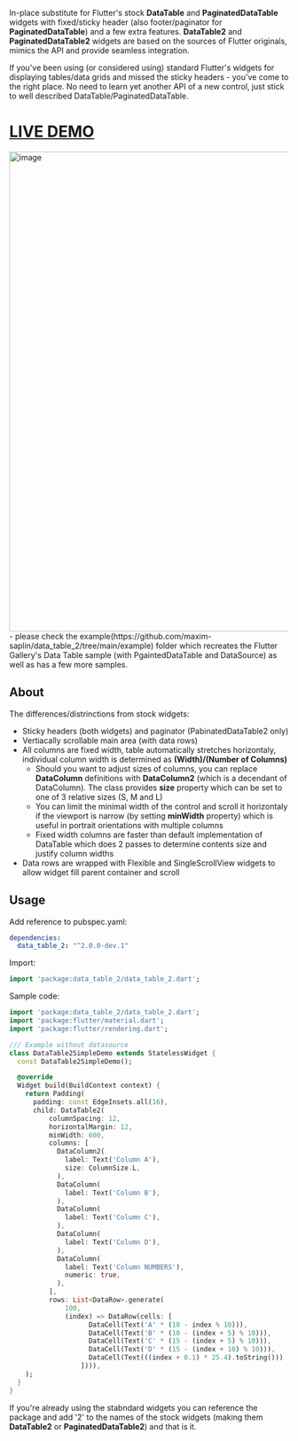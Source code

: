 In-place substitute for Flutter's stock **DataTable** and **PaginatedDataTable** widgets with fixed/sticky header (also footer/paginator for **PaginatedDataTable**) and a few extra features. **DataTable2** and **PaginatedDataTable2** widgets are based on the sources of Flutter originals, mimics the API and provide seamless integration.

If you've been using (or considered using) standard Flutter's widgets for displaying tables/data grids and missed the sticky headers - you've come to the right place. No need to learn yet another API of a new control, just stick to well described DataTable/PaginatedDataTable.

# [LIVE DEMO](https://maxim-saplin.github.io/data_table_2/)
<img width="866" alt="image" src="https://user-images.githubusercontent.com/7947027/115952188-48c4e600-a4ed-11eb-9ff9-e5b4deaf9580.png">
- please check the example(https://github.com/maxim-saplin/data_table_2/tree/main/example) folder which recreates the Flutter Gallery's Data Table sample (with PgaintedDataTable and DataSource) as well as has a few more samples.

## About
The differences/distrinctions from stock widgets:
- Sticky headers (both widgets) and paginator (PabinatedDataTable2 only)
- Vertiacally scrollable main area (with data rows)
- All columns are fixed width, table automatically stretches horizontaly, individual column width is determined as **(Width)/(Number of Columns)**
  - Should you want to adjust sizes of columns, you can replace  **DataColumn** definitions with **DataColumn2** (which is a decendant of DataColumn). The class provides **size** property which can be set to one of 3 relative sizes (S, M and L)
  - You can limit the minimal width of the control and scroll it horizontaly if the viewport is narrow (by setting **minWidth** property) which is useful in portrait orientations with multiple columns
  - Fixed width columns are faster than default implementation of DataTable which does 2 passes to determine contents size and justify column widths
- Data rows are wrapped with Flexible and SingleScrollView widgets to allow widget fill parent container and scroll

## Usage

Add reference to pubspec.yaml:
```yaml
dependencies:
  data_table_2: "^2.0.0-dev.1"
```

Import:
```dart
import 'package:data_table_2/data_table_2.dart';
```

Sample code:
```dart
import 'package:data_table_2/data_table_2.dart';
import 'package:flutter/material.dart';
import 'package:flutter/rendering.dart';

/// Example without datasource
class DataTable2SimpleDemo extends StatelessWidget {
  const DataTable2SimpleDemo();

  @override
  Widget build(BuildContext context) {
    return Padding(
      padding: const EdgeInsets.all(16),
      child: DataTable2(
          columnSpacing: 12,
          horizontalMargin: 12,
          minWidth: 600,
          columns: [
            DataColumn2(
              label: Text('Column A'),
              size: ColumnSize.L,
            ),
            DataColumn(
              label: Text('Column B'),
            ),
            DataColumn(
              label: Text('Column C'),
            ),
            DataColumn(
              label: Text('Column D'),
            ),
            DataColumn(
              label: Text('Column NUMBERS'),
              numeric: true,
            ),
          ],
          rows: List<DataRow>.generate(
              100,
              (index) => DataRow(cells: [
                    DataCell(Text('A' * (10 - index % 10))),
                    DataCell(Text('B' * (10 - (index + 5) % 10))),
                    DataCell(Text('C' * (15 - (index + 5) % 10))),
                    DataCell(Text('D' * (15 - (index + 10) % 10))),
                    DataCell(Text(((index + 0.1) * 25.4).toString()))
                  ]))),
    );
  }
}

```
If you're already using the stabndard widgets you can reference the package and add '2' to the names of the stock widgets (making them **DataTable2** or **PaginatedDataTable2**) and that is it. 
